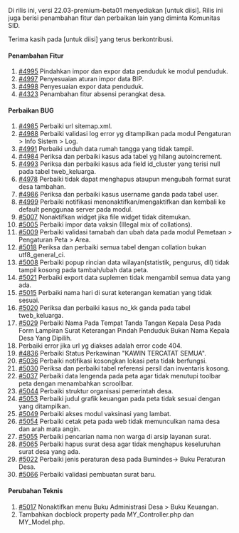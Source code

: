 Di rilis ini, versi 22.03-premium-beta01 menyediakan [untuk diisi]. Rilis ini juga berisi penambahan fitur dan perbaikan lain yang diminta Komunitas SID.

Terima kasih pada [untuk diisi] yang terus berkontribusi.

#### Penambahan Fitur
1. [#4995](https://github.com/OpenSID/OpenSID/issues/4995) Pindahkan impor dan expor data penduduk ke modul penduduk.
2. [#4997](https://github.com/OpenSID/OpenSID/issues/4997) Penyesuaian aturan impor data BIP.
3. [#4998](https://github.com/OpenSID/OpenSID/issues/4998) Penyesuaian expor data penduduk.
4. [#4323](https://github.com/OpenSID/OpenSID/issues/4323) Penambahan fitur absensi perangkat desa.

#### Perbaikan BUG

1. [#4985](https://github.com/OpenSID/OpenSID/issues/4985) Perbaiki url sitemap.xml.
2. [#4988](https://github.com/OpenSID/OpenSID/issues/4988) Perbaiki validasi log error yg ditampilkan pada modul Pengaturan > Info Sistem > Log.
3. [#4991](https://github.com/OpenSID/OpenSID/issues/4991) Perbaiki unduh data rumah tangga yang tidak tampil.
4. [#4984](https://github.com/OpenSID/OpenSID/issues/4984) Periksa dan perbaiki kasus ada tabel yg hilang autoincrement.
5. [#4993](https://github.com/OpenSID/OpenSID/issues/4993) Periksa dan perbaiki kasus ada field id_cluster yang terisi null pada tabel tweb_keluarga.
6. [#4978](https://github.com/OpenSID/OpenSID/issues/4978) Perbaiki tidak dapat menghapus ataupun mengubah format surat desa tambahan.
7. [#4986](https://github.com/OpenSID/OpenSID/issues/4986) Periksa dan perbaiki kasus username ganda pada tabel user.
8. [#4999](https://github.com/OpenSID/OpenSID/issues/4999) Perbaiki notifikasi menonaktifkan/mengaktifkan dan kembali ke default penggunaa server pada modul.
9. [#5007](https://github.com/OpenSID/OpenSID/issues/5007) Nonaktifkan widget jika file widget tidak ditemukan.
10. [#5005](https://github.com/OpenSID/OpenSID/issues/5005) Perbaiki impor data vaksin (Illegal mix of collations).
11. [#5009](https://github.com/OpenSID/OpenSID/issues/5009) Perbaiki validasi tamabah dan ubah data pada modul Pemetaan > Pengaturan Peta > Area.
12. [#5018](https://github.com/OpenSID/OpenSID/issues/5018) Periksa dan perbaiki semua tabel dengan collation bukan utf8_general_ci.
13. [#5008](https://github.com/OpenSID/OpenSID/issues/5008) Perbaiki popup rincian data wilayan(statistik, pengurus, dll) tidak tampil kosong pada tambah/ubah data peta.
14. [#5021](https://github.com/OpenSID/OpenSID/issues/5021) Perbaiki export data suplemen tidak mengambil semua data yang ada.
15. [#5015](https://github.com/OpenSID/OpenSID/issues/5015) Perbaiki nama hari di surat keterangan kematian yang tidak sesuai.
16. [#5020](https://github.com/OpenSID/OpenSID/issues/5020) Periksa dan perbaiki kasus no_kk ganda pada tabel tweb_keluarga.
17. [#5029](https://github.com/OpenSID/OpenSID/issues/5029) Perbaiki Nama Pada Tempat Tanda Tangan Kepala Desa Pada Form Lampiran Surat Keterangan Pindah Penduduk Bukan Nama Kepala Desa Yang Dipilih.
18. Perbaiki error jika url yg diakses adalah error code 404.
19. [#4836](https://github.com/OpenSID/OpenSID/issues/4836) Perbaiki Status Perkawinan "KAWIN TERCATAT SEMUA".
20. [#5036](https://github.com/OpenSID/OpenSID/issues/5036) Perbaiki notifikasi kosongkan lokasi peta tidak berfungsi.
21. [#5030](https://github.com/OpenSID/OpenSID/issues/5030) Periksa dan perbaiki tabel referensi persil dan inventaris kosong.
22. [#5037](https://github.com/OpenSID/OpenSID/issues/5037) Perbaiki data lengenda pada peta agar tidak menutupi toolbar peta dengan menambahkan scroollbar.
23. [#5044](https://github.com/OpenSID/OpenSID/issues/5044) Perbaiki struktur organisasi pemerintah desa.
24. [#5053](https://github.com/OpenSID/OpenSID/issues/5053) Perbaiki judul grafik keuangan pada peta tidak sesuai dengan yang ditampilkan.
25. [#5049](https://github.com/OpenSID/OpenSID/issues/5049) Perbaiki akses modul vaksinasi yang lambat.
26. [#5054](https://github.com/OpenSID/OpenSID/issues/5054) Perbaiki cetak peta pada web tidak memunculkan nama desa dan arah mata angin.
27. [#5055](https://github.com/OpenSID/OpenSID/issues/5055) Perbaiki pencarian nama non warga di arsip layanan surat.
28. [#5065](https://github.com/OpenSID/OpenSID/issues/5065) Perbaiki hapus surat desa agar tidak menghapus keseluruhan surat desa yang ada.
29. [#5022](https://github.com/OpenSID/OpenSID/issues/5022) Perbaiki jenis peraturan desa pada Bumindes-> Buku Peraturan Desa.
30. [#5066](https://github.com/OpenSID/OpenSID/issues/5066) Perbaiki validasi pembuatan surat baru.


#### Perubahan Teknis

1. [#5017](https://github.com/OpenSID/OpenSID/issues/5017) Nonaktifkan menu Buku Administrasi Desa > Buku Keuangan.
2. Tambahkan docblock property pada MY_Controller.php dan MY_Model.php.